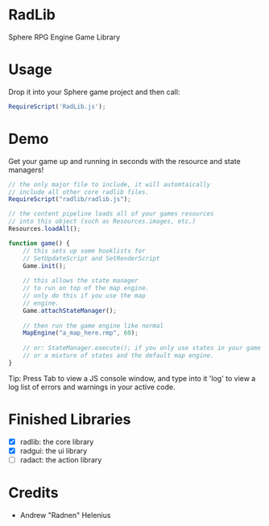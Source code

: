 RadLib
======

Sphere RPG Engine Game Library

Usage
=====

Drop it into your Sphere game project and then call:

```javascript
RequireScript('RadLib.js');
```

Demo
====

Get your game up and running in seconds with the resource and state managers!

```javascript
// the only major file to include, it will automtaically
// include all other core radlib files.
RequireScript("radlib/radlib.js");

// the content pipeline loads all of your games resources
// into this object (such as Resources.images, etc.)
Resources.loadAll();

function game() {
    // this sets up some hooklists for
    // SetUpdateScript and SetRenderScript
    Game.init();
							   
    // this allows the state manager
    // to run on top of the map engine.
    // only do this if you use the map
    // engine.
    Game.attachStateManager();
	
	// then run the game engine like normal
	MapEngine("a_map_here.rmp", 60);
	
	// or: StateManager.execute(); if you only use states in your game
	// or a mixture of states and the default map engine.
}
```

Tip:
Press Tab to view a JS console window, and type into it 'log'
to view a log list of errors and warnings in your active code.

Finished Libraries
==================

- [x] radlib: the core library
- [x] radgui: the ui library
- [ ] radact: the action library

Credits
=======

 - Andrew "Radnen" Helenius
